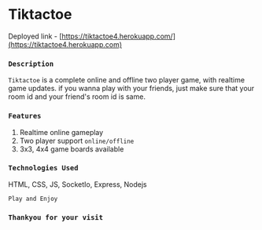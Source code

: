# Tiktactoe 
Deployed link - [https://tiktactoe4.herokuapp.com/](https://tiktactoe4.herokuapp.com)

### `Description`
`Tiktactoe` is a complete online and offline two player game, with realtime game updates.
if you wanna play with your friends, just make sure that your room id and your friend's room id is same.

### `Features`
1. Realtime online gameplay
2. Two player support `online/offline`
3. 3x3, 4x4 game boards available

### `Technologies Used`
HTML, CSS, JS, SocketIo, Express, Nodejs

`Play and Enjoy`

###  `Thankyou for your visit`
